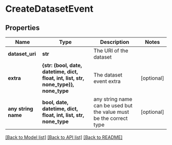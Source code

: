 # CreateDatasetEvent


## Properties
Name | Type | Description | Notes
------------ | ------------- | ------------- | -------------
**dataset_uri** | **str** | The URI of the dataset | 
**extra** | **{str: (bool, date, datetime, dict, float, int, list, str, none_type)}, none_type** | The dataset event extra | [optional] 
**any string name** | **bool, date, datetime, dict, float, int, list, str, none_type** | any string name can be used but the value must be the correct type | [optional]

[[Back to Model list]](../README.md#documentation-for-models) [[Back to API list]](../README.md#documentation-for-api-endpoints) [[Back to README]](../README.md)



